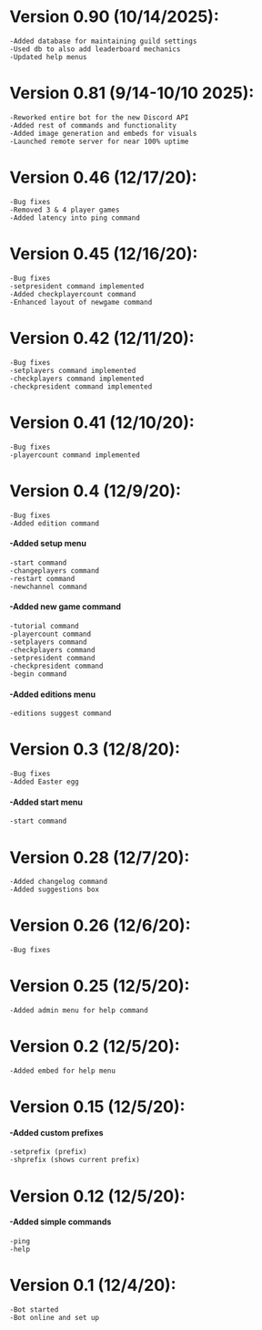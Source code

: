 # Version 0.90 (10/14/2025):
    -Added database for maintaining guild settings
    -Used db to also add leaderboard mechanics
    -Updated help menus

# Version 0.81 (9/14-10/10 2025):
    -Reworked entire bot for the new Discord API
    -Added rest of commands and functionality
    -Added image generation and embeds for visuals
    -Launched remote server for near 100% uptime

# Version 0.46 (12/17/20):
    -Bug fixes
    -Removed 3 & 4 player games
    -Added latency into ping command

# Version 0.45 (12/16/20):
    -Bug fixes
    -setpresident command implemented 
    -Added checkplayercount command
    -Enhanced layout of newgame command

# Version 0.42 (12/11/20):
    -Bug fixes
    -setplayers command implemented
    -checkplayers command implemented
    -checkpresident command implemented

# Version 0.41 (12/10/20):
    -Bug fixes
    -playercount command implemented

# Version 0.4 (12/9/20):
    -Bug fixes
    -Added edition command
#### -Added setup menu
    -start command
    -changeplayers command
    -restart command
    -newchannel command
#### -Added new game command
    -tutorial command
    -playercount command
    -setplayers command
    -checkplayers command
    -setpresident command
    -checkpresident command
    -begin command
#### -Added editions menu
    -editions suggest command

# Version 0.3 (12/8/20):
    -Bug fixes
    -Added Easter egg
#### -Added start menu
    -start command

# Version 0.28 (12/7/20):
    -Added changelog command
    -Added suggestions box

# Version 0.26 (12/6/20):
    -Bug fixes

# Version 0.25 (12/5/20):
    -Added admin menu for help command

# Version 0.2 (12/5/20):
    -Added embed for help menu

# Version 0.15 (12/5/20): 
#### -Added custom prefixes
    -setprefix (prefix)
    -shprefix (shows current prefix)

# Version 0.12 (12/5/20): 
#### -Added simple commands
    -ping
    -help

# Version 0.1 (12/4/20):
    -Bot started
    -Bot online and set up



